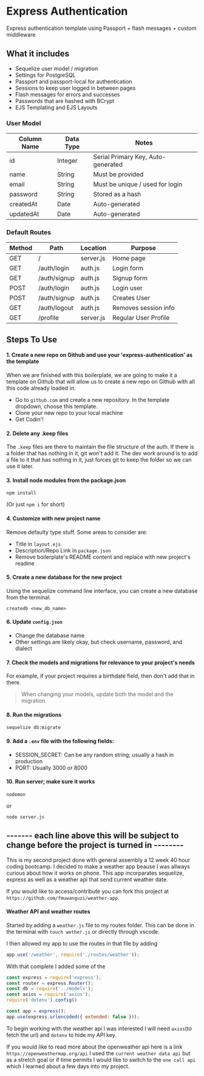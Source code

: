 # Express Authentication

Express authentication template using Passport + flash messages + custom middleware

## What it includes

* Sequelize user model / migration
* Settings for PostgreSQL
* Passport and passport-local for authentication
* Sessions to keep user logged in between pages
* Flash messages for errors and successes
* Passwords that are hashed with BCrypt
* EJS Templating and EJS Layouts

### User Model

| Column Name | Data Type | Notes |
| --------------- | ------------- | ------------------------------ |
| id | Integer | Serial Primary Key, Auto-generated |
| name | String | Must be provided |
| email | String | Must be unique / used for login |
| password | String | Stored as a hash |
| createdAt | Date | Auto-generated |
| updatedAt | Date | Auto-generated |

### Default Routes

| Method | Path | Location | Purpose |
| ------ | ---------------- | -------------- | ------------------- |
| GET | / | server.js | Home page |
| GET | /auth/login | auth.js | Login form |
| GET | /auth/signup | auth.js | Signup form |
| POST | /auth/login | auth.js | Login user |
| POST | /auth/signup | auth.js | Creates User |
| GET | /auth/logout | auth.js | Removes session info |
| GET | /profile | server.js | Regular User Profile |

## Steps To Use

#### 1. Create a new repo on Github and use your 'express-authentication' as the template

When we are finished with this boilerplate, we are going to make it a template on Github that will allow us to create a new repo on Github with all this code already loaded in.
* Go to `github.com` and create a new repository. In the template dropdown, choose this template.
* Clone your new repo to your local machine
* Get Codin'!

#### 2. Delete any .keep files

The `.keep` files are there to maintain the file structure of the auth. If there is a folder that has nothing in it, git won't add it. The dev work around is to add a file to it that has nothing in it, just forces git to keep the folder so we can use it later.

#### 3. Install node modules from the package.json

```
npm install
```

(Or just `npm i` for short)

#### 4. Customize with new project name

Remove defaulty type stuff. Some areas to consider are:

* Title in `layout.ejs`
* Description/Repo Link in `package.json`
* Remove boilerplate's README content and replace with new project's readme

#### 5. Create a new database for the new project

Using the sequelize command line interface, you can create a new database from the terminal.

```
createdb <new_db_name>
```

#### 6. Update `config.json`

* Change the database name
* Other settings are likely okay, but check username, password, and dialect

#### 7. Check the models and migrations for relevance to your project's needs

For example, if your project requires a birthdate field, then don't add that in there. 

> When changing your models, update both the model and the migration.

#### 8. Run the migrations

```
sequelize db:migrate
```

#### 9. Add a `.env` file with the following fields:

* SESSION_SECRET: Can be any random string; usually a hash in production
* PORT: Usually 3000 or 8000

#### 10. Run server; make sure it works

```
nodemon
```

or

```
node server.js
```
## ------- each line above this will be subject to change before the project is turned in --------

This is my second project done with general assembly a 12 week 40 hour coding bootcamp. I decided to make a weather app beause I was allways curious about how it works on phone. This app incorparates sequelize, express as well as a weather api that send current weather date.

If you would like to access/contribute you can fork this project at `https://github.com/fmuwanguzi/weather-app`.

#### Weather API and weather routes

Started by adding a `weather.js` file to my routes folder. This can be done in the terminal with `touch wether.js` or directly through vscode.

I then allowed my app to use the routes in that file by adding

```js 
app.use('/weather', require('./routes/weather'));
```

With that complete I added some of the

```js
const express = require('express');
const router = express.Router();
const db = require('../models');
const axios = require('axios');
require('dotenv').config()

const app = express();
app.use(express.urlencoded({ extended: false }));
```

To begin working with the weather api I was interested I will need `axios`(to fetch the url) and `dotenv` to hide my API key.

If you would like to read more about the openweather api here is a link `https://openweathermap.org/api` I used the `current weather data api` but as a stretch goal or if time permits I would like to switch to the `one call api` which I learned about a few days into my project.

